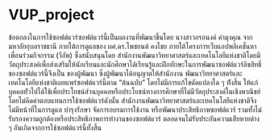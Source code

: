 # VUP_project
ข้อตกลงในการใช้ซอฟต์แวร์ซอฟต์แวร์นี้เป็นผลงานที่พัฒนาขึ้นโดย นางสาวอรอนงค์ คำมุงคุณ จากมหาลัยอุบลราชธานี ภายใต้การดูแลของ ผศ.ดร.ไพชยนต์ คงไชย ภายใต้โครงการเว็บแอปพลิเคชั่นหาเพื่อนร่วมกิจกรรม (วีอัพ) ซ่ึ่งสนับสนุนโดย สำนักงานพัฒนาวิทยาศาสตร์และเทคโนโลยีแห่งชาติโดยมีวัตถุประสงค์เพื่อส่งเสริมให้นักเรียนและนักศึกษาได้เรียนรู้และฝึกทักษะในการพัฒนาซอฟต์แวร์ลิขสิทธิ์ของซอฟต์แวร์นี้จึงเป็น ของผู้พัฒนา ซึ่งผู้พัฒนาได้อนุญาตให้สำนักงาน
พัฒนาวิทยาศาสตร์และเทคโนโลยีแห่งชาติเผยแพร่ซอฟต์แวร์นี้ตาม “ต้นฉบับ” โดยไม่มีการแก้ไขดัดแปลงใด ๆ ท้ังสิ้น ให้แก่บุคคลท่ัวไปได้ใช้เพื่อประโยชน์ส่วนบุคคลหรือประโยชน์ทางการศึกษาที่ไม่มีวัตถุประสงค์ในเชิงพาณิชย์โดยไม่คิดค่าตอบแทนการใช้ซอฟต์แวร์ดังนั้น สำนักงานพัฒนาวิทยาศาสตร์และเทคโนโลยีแห่งชาติจึงไม่มีหน้าที่ในการดูแล บำรุงรักษา จัดการอบรมการใช้งาน หรือพัฒนาประสิทธิภาพซอฟต์แวร์ รวมทั้งไม่รับรองความถูกต้องหรือประสิทธิภาพการทำงานของซอฟต์แวร์ ตลอดจนไม่รับประกันความเสียหายต่าง ๆ อันเกิดจากการใช้ซอฟต์แวร์นี้ทั้งสิ้น
